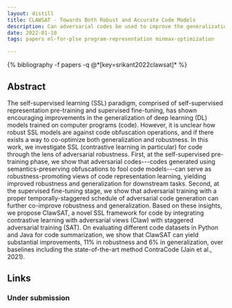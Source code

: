 ```yaml
---
layout: distill
title: CLAWSAT - Towards Both Robust and Accurate Code Models
description: Can adversarial codes be used to improve the generalization and robustness of pre-trained code models? Yes.
date: 2022-01-10
tags: papers ml-for-plse program-representation minmax-optimization

---
```

<div class="publications">
    {% bibliography -f papers -q @*[key=srikant2022clawsat]* %}
</div>

## Abstract 
The self-supervised learning (SSL) paradigm, comprised of self-supervised representation pre-training and supervised fine-tuning, has shown encouraging improvements in the generalization of deep learning (DL) models trained on computer programs (code).
However, it is unclear how robust SSL models are against code obfuscation operations, and if there exists a way to co-optimize both generalization and robustness.
In this work, we investigate SSL (contrastive learning in particular) for code through the lens of adversarial robustness. 
First, at the self-supervised pre-training phase, we show that adversarial codes---codes generated using semantics-preserving obfuscations to fool code models---can serve as robustness-promoting views of code representation learning, yielding improved robustness and generalization for downstream tasks. 
Second, at the supervised fine-tuning stage, we show that 
adversarial training with a proper temporally-staggered schedule of adversarial code generation can further co-improve robustness and generalization.
Based on these insights, we propose ClawSAT, a novel SSL framework for code by integrating contrastive learning with adversarial  views (Claw) with staggered adversarial training (SAT).
On evaluating different code datasets in Python and Java for code summarization, we show that ClawSAT can yield substantial improvements, 11% in robustness and 6% in generalization, over baselines including the state-of-the-art method ContraCode (Jain et al., 2021).

## Links
### Under submission

